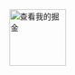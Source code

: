<a href="https://juejin.im/user/57c9a80379bc440063f3e0dc">
<img src="https://raw.githubusercontent.com/liangjingkanji/liangjingkanji/master/img/juejin.svg" alt="查看我的掘金" width="100" height="100"/>
</a>

